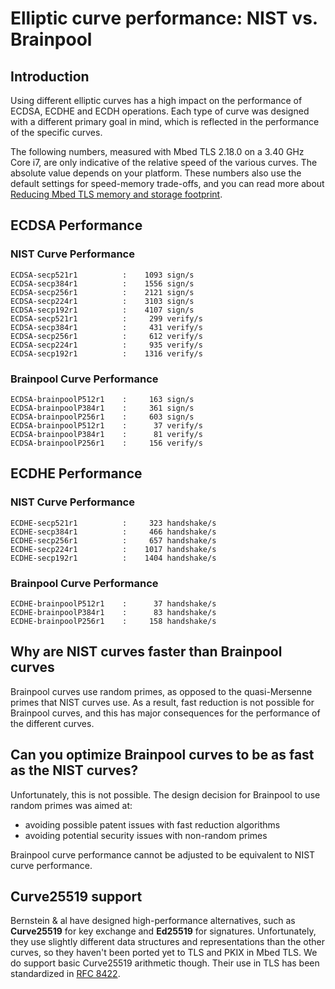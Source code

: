 # Elliptic curve performance: NIST vs. Brainpool

## Introduction
Using different elliptic curves has a high impact on the performance of ECDSA, ECDHE and ECDH operations. Each type of curve was designed with a different primary goal in mind, which is reflected in the performance of the specific curves.

The following numbers, measured with Mbed TLS 2.18.0  on a 3.40 GHz Core i7, are only indicative of the relative speed of the various curves. The absolute value depends on your platform. These numbers also use the default settings for speed-memory trade-offs, and you can read more about [Reducing Mbed TLS memory and storage footprint](../how-to/reduce-polarssl-memory-and-storage-footprint.md).

## ECDSA Performance

### NIST Curve Performance
```
ECDSA-secp521r1          :    1093 sign/s
ECDSA-secp384r1          :    1556 sign/s
ECDSA-secp256r1          :    2121 sign/s
ECDSA-secp224r1          :    3103 sign/s
ECDSA-secp192r1          :    4107 sign/s
ECDSA-secp521r1          :     299 verify/s
ECDSA-secp384r1          :     431 verify/s
ECDSA-secp256r1          :     612 verify/s
ECDSA-secp224r1          :     935 verify/s
ECDSA-secp192r1          :    1316 verify/s
```

### Brainpool Curve Performance
```
ECDSA-brainpoolP512r1    :     163 sign/s
ECDSA-brainpoolP384r1    :     361 sign/s
ECDSA-brainpoolP256r1    :     603 sign/s
ECDSA-brainpoolP512r1    :      37 verify/s
ECDSA-brainpoolP384r1    :      81 verify/s
ECDSA-brainpoolP256r1    :     156 verify/s
```

## ECDHE Performance

### NIST Curve Performance
```
ECDHE-secp521r1          :     323 handshake/s
ECDHE-secp384r1          :     466 handshake/s
ECDHE-secp256r1          :     657 handshake/s
ECDHE-secp224r1          :    1017 handshake/s
ECDHE-secp192r1          :    1404 handshake/s
```

### Brainpool Curve Performance
```
ECDHE-brainpoolP512r1    :      37 handshake/s
ECDHE-brainpoolP384r1    :      83 handshake/s
ECDHE-brainpoolP256r1    :     158 handshake/s
```
    
## Why are NIST curves faster than Brainpool curves
Brainpool curves use random primes, as opposed to the quasi-Mersenne primes that NIST curves use. As a result, fast reduction is not possible for Brainpool curves, and this has major consequences for the performance of the different curves.

## Can you optimize Brainpool curves to be as fast as the NIST curves?
Unfortunately, this is not possible. The design decision for Brainpool to use random primes was aimed at:

* avoiding possible patent issues with fast reduction algorithms
* avoiding potential security issues with non-random primes

Brainpool curve performance cannot be adjusted to be equivalent to NIST curve performance.

## Curve25519 support
Bernstein & al have designed high-performance alternatives, such as **Curve25519** for key exchange and **Ed25519** for signatures. Unfortunately, they use slightly different data structures and representations than the other curves, so they haven't been ported yet to TLS and PKIX in Mbed TLS. We do support basic Curve25519 arithmetic though. Their use in TLS has been standardized in [RFC 8422](https://tools.ietf.org/html/rfc8422).
